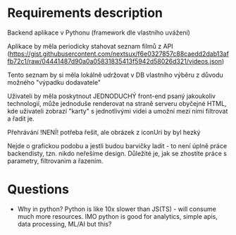 # Requirements description

Backend aplikace v Pythonu (framework dle vlastního uvážení)

Aplikace by měla periodicky stahovat seznam filmů z API (https://gist.githubusercontent.com/nextsux/f6e0327857c88caedd2dab13affb72c1/raw/04441487d90a0a05831835413f5942d58026d321/videos.json)


Tento seznam by si měla lokálně udržovat v DB vlastního výběru z důvodu možného "výpadku dodavatele"

Uživateli by měla poskytnout JEDNODUCHÝ front-end psaný jakoukoliv technologií, může jednoduše renderovat na straně serveru obyčejné HTML, kde uživateli zobrazí "karty" s jednotlivými videi a umožní mezi nimi filtrovat a řadit je.

Přehrávání !NENÍ! potřeba řešit, ale obrázek z iconUri by byl hezký

Nejde o grafickou podobu a jestli budou barvičky ladit - to není úplně práce backendisty, tzn. nikdo neřešíme design. Důležité je, jak se zhostíte práce s parametry, filtrovanim a řazením.

# Questions

- Why in python? Python is like 10x slower than JS(TS) - will consume much more resources. IMO python is good for analytics, simple apis, data processing, ML/AI but this? 